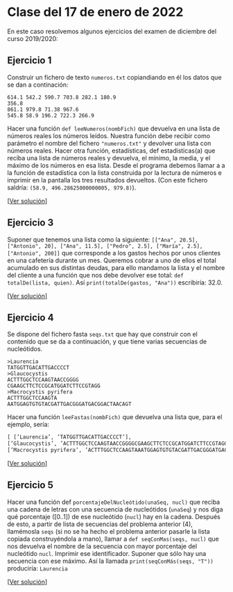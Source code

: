 # Clase del 17 de enero de 2022

En este caso resolvemos algunos ejercicios del examen de diciembre del curso 2019/2020:

## Ejercicio 1
Construir un fichero de texto `numeros.txt` copiandiando en él los datos que se dan a continación:

```
614.1 542.2 590.7 703.8 282.1 180.9
356.8
861.1 979.8 71.38 967.6
545.8 58.9 196.2 722.3 266.9
```

Hacer una función `def leeNumeros(nombFich)` que devuelva en una lista de números reales los números leídos. Nuestra función debe recibir como parámetro el nombre del fichero `"numeros.txt"` y devolver una lista con números reales. Hacer otra función, estadísticas, def estadisticas(a) que reciba una lista de números reales y devuelva, el mínimo, la media, y el máximo de los números en esa lista. Desde el programa debemos llamar a a la función de estadística con la lista construida por la lectura de números e imprimir en la pantalla los tres resultados devueltos. (Con este fichero saldría: `(58.9, 496.28625000000005, 979.8)`).

[[Ver solución](códigos/t8e10.py)]

## Ejercicio 3
Suponer que tenemos una lista como la siguiente: `[["Ana", 20.5], ["Antonio", 20], ["Ana", 11.5], ["Pedro", 2.5], ["María", 2.5], ["Antonio", 200]]` que corresponde a los gastos hechos por unos clientes en una cafetería durante un mes. Queremos cobrar a uno de ellos el total acumulado en sus distintas deudas, para ello mandamos la lista y el nombre del cliente a una función que nos debe devolver ese total: `def totalDe(lista, quien)`.  Así `print(totalDe(gastos, "Ana"))` escribiría: 32.0.

[[Ver solución](códigos/t8e11.py)]

## Ejercicio 4
Se dispone del fichero fasta `seqs.txt` que hay que construir con el contenido que se da a continuación, y que tiene varias secuencias de nucleótidos. 

```
>Laurencia
TATGGTTGACATTGACCCCT
>Glaucocystis
ACTTTGGCTCCAAGTAACCGGGG
CGAAGCTTCTCCGCATGGATCTTCCGTAGG
>Macrocystis pyrifera
ACTTTGGCTCCAAGTA
AATGGAGTGTGTACGATTGACGGGATGACGGACTAACAGT
```

Hacer una función `leeFastas(nombFich)` que devuelva una lista que, para el ejemplo, sería:
```python
[ [’Laurencia’, ’TATGGTTGACATTGACCCCT’],
[’Glaucocystis’, ’ACTTTGGCTCCAAGTAACCGGGGCGAAGCTTCTCCGCATGGATCTTCCGTAGG’],
[’Macrocystis pyrifera’, ’ACTTTGGCTCCAAGTAAATGGAGTGTGTACGATTGACGGGATGACGGACTAACAGT’] ]
```

[[Ver solución](códigos/t8e12.py)]

## Ejercicio 5

Hacer una función def `porcentajeDelNucleótido(unaSeq, nucl)` que reciba una cadena de letras con una secuencia de nucleótidos (`unaSeq`) y nos diga qué
porcentaje ([0..1]) de ese nucleótido (`nucl`) hay en la cadena. Después de esto, a partir de lista de secuencias del problema anterior (4), llamémosla `seqs` (si no se ha hecho el problema anterior pasarle la lista copiada construyéndola a mano), llamar a `def seqConMas(seqs, nucl)` que nos devuelva el nombre de la secuencia con mayor porcentaje del nucleótido `nucl`. Imprimir ese identificador. Suponer que sólo hay una secuencia con ese máximo. Así la llamada `print(seqConMás(seqs, "T"))` produciría: `Laurencia`

[[Ver solución](códigos/t8e12.py)]
